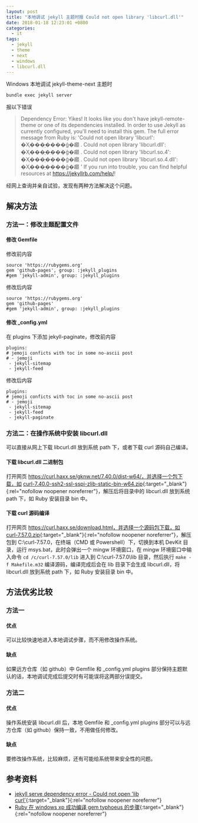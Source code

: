```yaml
---
layout: post
title: "本地调试 jekyll 主题时报 Could not open library 'libcurl.dll'"
date: 2018-01-18 12:23:01 +0800
categories:
  - it
tags:
  - jekyll 
  - theme
  - next
  - windows
  - libcurl.dll
---
```


Windows 本地调试 jekyll-theme-next 主题时

```
bundle exec jekyll server
```

报以下错误

> Dependency Error: Yikes! It looks like you don't have jekyll-remote-theme or one of its dependencies installed. In order to use Jekyll as currently configured, you'll need to install this gem. The full error message from Ruby is: 'Could not open library 'libcurl': �Ҳ���ָ����ģ�顣 . Could not open library 'libcurl.dll': �Ҳ���ָ����ģ�顣 . Could not open library 'libcurl.so.4': �Ҳ���ָ����ģ�顣 . Could not open library 'libcurl.so.4.dll': �Ҳ���ָ����ģ�顣 ' If you run into trouble, you can find helpful resources at https://jekyllrb.com/help/!

经网上查询并亲自试验，发现有两种方法解决这个问题。

<!-- more -->

## 解决方法

### 方法一：修改主题配置文件

#### 修改 Gemfile

修改前内容

```
source 'https://rubygems.org'
gem 'github-pages', group: :jekyll_plugins
#gem 'jekyll-admin', group: :jekyll_plugins
```

修改后内容

```
source 'https://rubygems.org'
gem 'github-pages'
#gem 'jekyll-admin', group: :jekyll_plugins
```

#### 修改 _config.yml

在 plugins 下添加 jekyll-paginate，修改前内容

```
plugins:
# jemoji conficts with toc in some no-ascii post
# - jemoji
 - jekyll-sitemap
 - jekyll-feed
```

修改后内容

```
plugins:
# jemoji conficts with toc in some no-ascii post
# - jemoji
 - jekyll-sitemap
 - jekyll-feed
 - jekyll-paginate
```

### 方法二：在操作系统中安装 libcurl.dll

可以直接从网上下载 libcurl.dll 放到系统 path 下，或者下载 curl 源码自己编译。

#### 下载 libcurl.dll 二进制包

打开网页 https://curl.haxx.se/gknw.net/7.40.0/dist-w64/，并选择一个包下载，如 [curl-7.40.0-ssh2-ssl-sspi-zlib-static-bin-w64.zip](https://curl.haxx.se/gknw.net/7.40.0/dist-w64/curl-7.40.0-ssh2-ssl-sspi-zlib-static-bin-w64.zip){:target="_blank"}{:rel="nofollow noopener noreferrer"}，解压后将目录中的 libcurl.dll 放到系统 path 下，如 Ruby 安装目录 bin 中。

#### 下载 curl 源码编译

打开网页 https://curl.haxx.se/download.html，并选择一个源码包下载，如 [curl-7.57.0.zip](https://curl.haxx.se/download/curl-7.57.0.zip){:target="_blank"}{:rel="nofollow noopener noreferrer"}，解压包到 C:\curl-7.57.0，在终端（CMD 或 Powershell）下，切换到本机 DevKit 目录，运行 msys.bat，此时会弹出一个 mingw 环境窗口，在 mingw 环境窗口中输入命令 `cd /c/curl-7.57.0/lib` 进入到 C:\curl-7.57.0\lib 目录，然后执行 `make -f Makefile.m32` 编译源码，编译完成后会在 lib 目录下会生成 libcurl.dll，将 libcurl.dll 放到系统 path 下，如 Ruby 安装目录 bin 中。



## 方法优劣比较

### 方法一

#### 优点

可以比较快速地进入本地调试步骤，而不用修改操作系统。

#### 缺点

如果远方仓库（如 github）中 Gemfile 和 _config.yml plugins 部分保持主题默认的话，本地调试完成后提交时有可能误将这两部分误提交。

### 方法二

#### 优点

操作系统安装 libcurl.dll 后，本地 Gemfile 和 _config.yml plugins 部分可以与远方仓库（如 github）保持一致，不用做任何修改。

#### 缺点

要修改操作系统，比较麻烦，还有可能给系统带来安全性的问题。

## 参考资料

- [jekyll serve dependency error - Could not open 'lib curl'](https://stackoverflow.com/questions/47720302/jekyll-serve-dependency-error-could-not-open-lib-curl){:target="_blank"}{:rel="nofollow noopener noreferrer"}
- [Ruby 在 windows xp 成功编译 gem typhoeus 的步骤](https://ruby-china.org/topics/1084){:target="_blank"}{:rel="nofollow noopener noreferrer"}
